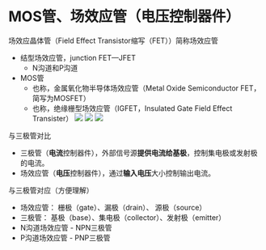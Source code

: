 # MOS管、场效应管（电压控制器件）
场效应晶体管（Field Effect Transistor缩写（FET））简称场效应管
- 结型场效应管，junction FET—JFET
	- N沟道和P沟道
- MOS管
	- 也称，金属氧化物半导体场效应管（Metal Oxide Semiconductor FET，简写为MOSFET）
	- 也称，绝缘栅型场效应管（IGFET，Insulated Gate Field Effect Transister）
![](../../photo/Pasted%20image%2020221116103216.png)
![](../../photo/Pasted%20image%2020221116103734.png)
![](../../photo/Pasted%20image%2020221116140556.png)

与三极管对比
- 三极管（**电流**控制器件），外部信号源**提供电流给基极**，控制集电极或发射极的电流。
- 场效应管（**电压**控制器件），通过**输入电压**大小控制输出电流。

与三极管对应（方便理解）
- 场效应管： 栅极（gate）、漏极（drain）、         源极（source）
- 三极管：    基极（base）、集电极（collector）、发射极（emitter）
- N沟道场效应管 - NPN三极管
- P沟道场效应管  - PNP三极管
